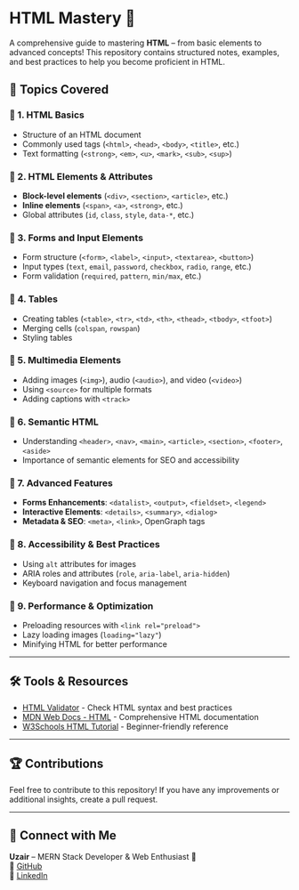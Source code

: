 # HTML Mastery 🚀

A comprehensive guide to mastering **HTML** – from basic elements to advanced concepts! This repository contains structured notes, examples, and best practices to help you become proficient in HTML.

## 📌 Topics Covered

### 🔹 1. HTML Basics  
- Structure of an HTML document  
- Commonly used tags (`<html>`, `<head>`, `<body>`, `<title>`, etc.)  
- Text formatting (`<strong>`, `<em>`, `<u>`, `<mark>`, `<sub>`, `<sup>`)  

### 🔹 2. HTML Elements & Attributes  
- **Block-level elements** (`<div>`, `<section>`, `<article>`, etc.)  
- **Inline elements** (`<span>`, `<a>`, `<strong>`, etc.)  
- Global attributes (`id`, `class`, `style`, `data-*`, etc.)  

### 🔹 3. Forms and Input Elements  
- Form structure (`<form>`, `<label>`, `<input>`, `<textarea>`, `<button>`)  
- Input types (`text`, `email`, `password`, `checkbox`, `radio`, `range`, etc.)  
- Form validation (`required`, `pattern`, `min/max`, etc.)  

### 🔹 4. Tables  
- Creating tables (`<table>`, `<tr>`, `<td>`, `<th>`, `<thead>`, `<tbody>`, `<tfoot>`)  
- Merging cells (`colspan`, `rowspan`)  
- Styling tables  

### 🔹 5. Multimedia Elements  
- Adding images (`<img>`), audio (`<audio>`), and video (`<video>`)  
- Using `<source>` for multiple formats  
- Adding captions with `<track>`  

### 🔹 6. Semantic HTML  
- Understanding `<header>`, `<nav>`, `<main>`, `<article>`, `<section>`, `<footer>`, `<aside>`  
- Importance of semantic elements for SEO and accessibility  

### 🔹 7. Advanced Features  
- **Forms Enhancements**: `<datalist>`, `<output>`, `<fieldset>`, `<legend>`  
- **Interactive Elements**: `<details>`, `<summary>`, `<dialog>`  
- **Metadata & SEO**: `<meta>`, `<link>`, OpenGraph tags  

### 🔹 8. Accessibility & Best Practices  
- Using `alt` attributes for images  
- ARIA roles and attributes (`role`, `aria-label`, `aria-hidden`)  
- Keyboard navigation and focus management  

### 🔹 9. Performance & Optimization  
- Preloading resources with `<link rel="preload">`  
- Lazy loading images (`loading="lazy"`)  
- Minifying HTML for better performance  

---

## 🛠️ Tools & Resources  

- [HTML Validator](https://validator.w3.org/) - Check HTML syntax and best practices  
- [MDN Web Docs - HTML](https://developer.mozilla.org/en-US/docs/Web/HTML) - Comprehensive HTML documentation  
- [W3Schools HTML Tutorial](https://www.w3schools.com/html/) - Beginner-friendly reference  

---

## 🏆 Contributions  

Feel free to contribute to this repository! If you have any improvements or additional insights, create a pull request.  

---

## 📢 Connect with Me  

**Uzair** – MERN Stack Developer & Web Enthusiast 🚀  
📌 [GitHub](https://github.com/uzairrehan)  
📌 [LinkedIn](https://linkedin.com/in/uzairrehan)  
